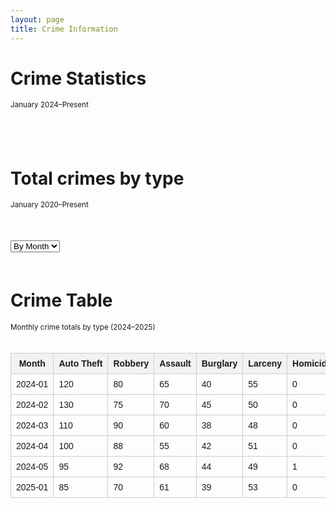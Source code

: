 ```yaml
---
layout: page
title: Crime Information
---
```


# Crime Statistics 

<small>January 2024–Present</small>

<div style="max-width: 600px; margin: auto; padding-bottom: 40px;">
  <canvas id="donutChart" width="500" height="500"></canvas>
</div>

<script src="https://cdn.jsdelivr.net/npm/chart.js"></script>
<script src="https://cdn.jsdelivr.net/npm/chartjs-plugin-datalabels@2"></script>

<script>
  const ctx = document.getElementById('donutChart').getContext('2d');

  new Chart(ctx, {
    type: 'doughnut',
    data: {
      labels: [
        'Property Larceny/Theft',
        'Robbery',
        'Aggravated Assault',
        'Auto Theft',
        'Rape',
        'Homicide'
      ],
      datasets: [{
        data: [612, 415, 340, 253, 29, 1],
        backgroundColor: [
          '#6a0dad',
          '#ff6384',
          '#36a2eb',
          '#4bc0c0',
          '#ff9f40',
          '#e74c3c'
        ],
        borderColor: '#ffffff',
        borderWidth: 2
      }]
    },
    options: {
  layout: {
    padding: {
      top: 30,
      bottom: 80  // increased from 50 to 80 for more space below chart
    }
  },
  plugins: {
    legend: {
      position: 'bottom',
      align: 'center',
      labels: {
        boxWidth: 18,
        padding: 50,  // increased padding between legend items and chart
        font: {
          size: 13
        }
      }
    },
    datalabels: {
      formatter: (value) => value,
      color: '#000',
      anchor: 'end',
      align: 'end',
      offset: 10,
      font: {
        weight: 'bold',
        size: 14
      }
    }
  },
  cutout: '55%'
},
    plugins: [ChartDataLabels]
  });
</script>


# Total crimes by type

<small>January 2020–Present</small>

<!-- Scrollable container with wide chart -->
<div style="max-width: 1200px; overflow-x: auto; margin: 50px auto;">
  <select id="timeScale" style="margin-bottom: 10px;">
    <option value="daily">By Day</option>
    <option value="monthly" selected>By Month</option>
    <option value="yearly">By Year</option>
  </select>
  <canvas id="typeBarChart" width="1800" height="600"></canvas>
</div>

<!-- Chart.js + Data Labels Plugin -->
<script src="https://cdn.jsdelivr.net/npm/chart.js"></script>
<script src="https://cdn.jsdelivr.net/npm/chartjs-plugin-datalabels@2"></script>

<script>
  const crimeData = {
    daily: {
      labels: ['2024-05-01', '2024-05-02', '2024-05-03', '2024-05-04', '2024-05-05'],
      datasets: {
        'Auto Theft': [12, 15, 9, 8, 10],
        'Robbery': [7, 8, 6, 9, 5],
        'Assault': [5, 10, 4, 6, 7],
        'Burglary': [3, 5, 2, 4, 3],
        'Larceny': [6, 4, 7, 5, 6]
      }
    },
    monthly: {
      labels: [
        '2024-01', '2024-02', '2024-03', '2024-04', '2024-05', 
        '2024-06', '2024-07', '2024-08', '2024-09', '2024-10',
        '2024-11', '2024-12', '2025-01', '2025-02', '2025-03', '2025-04'
      ],
      datasets: {
        'Auto Theft': [120, 130, 110, 125, 135, 140, 138, 142, 144, 139, 137, 145, 148, 150, 149, 147],
        'Robbery': [80, 75, 90, 85, 82, 84, 86, 81, 83, 87, 85, 88, 90, 92, 91, 89],
        'Assault': [65, 70, 60, 68, 64, 66, 67, 63, 69, 71, 70, 72, 74, 73, 76, 75],
        'Burglary': [40, 45, 38, 42, 44, 46, 41, 43, 47, 49, 45, 48, 50, 51, 52, 53],
        'Larceny': [55, 50, 48, 52, 49, 54, 56, 57, 53, 58, 59, 60, 62, 63, 61, 64]
      }
    },
    yearly: {
      labels: ['2020', '2021', '2022', '2023', '2024', '2025'],
      datasets: {
        'Auto Theft': [1300, 1400, 1500, 1600, 1700, 900],
        'Robbery': [700, 750, 800, 850, 900, 500],
        'Assault': [600, 650, 700, 750, 800, 400],
        'Burglary': [300, 350, 400, 450, 500, 300],
        'Larceny': [500, 550, 600, 650, 700, 350]
      }
    }
  };

  const crimeColors = {
    'Auto Theft': '#6a0dad',
    'Robbery': '#ff6384',
    'Assault': '#36a2eb',
    'Burglary': '#4bc0c0',
    'Larceny': '#ff9f40'
  };

  const ctx3 = document.getElementById('typeBarChart').getContext('2d');

  function buildDatasets(timeKey) {
    return Object.entries(crimeData[timeKey].datasets).map(([type, values]) => ({
      label: type,
      data: values,
      backgroundColor: crimeColors[type],
      borderRadius: 6,
      barThickness: 20 // Smaller bars for wider spacing
    }));
  }

  const chart3 = new Chart(ctx3, {
    type: 'bar',
    data: {
      labels: crimeData.monthly.labels,
      datasets: buildDatasets('monthly')
    },
    options: {
      responsive: false,
      indexAxis: 'x',
      scales: {
        x: {
          beginAtZero: true,
          title: {
            display: true,
            text: 'Date / Month / Year'
          },
          ticks: {
            maxRotation: 45,
            minRotation: 45
          }
        },
        y: {
          beginAtZero: true,
          title: {
            display: true,
            text: 'Crime Count'
          }
        }
      },
      plugins: {
        legend: { display: true },
        datalabels: {
          anchor: 'end',
          align: 'top',
          color: '#000',
          font: { weight: 'bold', size: 12 },
          formatter: value => value
        }
      }
    },
    plugins: [ChartDataLabels]
  });

  // Dropdown to switch views
  document.getElementById('timeScale').addEventListener('change', (e) => {
    const scale = e.target.value;
    chart3.data.labels = crimeData[scale].labels;
    chart3.data.datasets = buildDatasets(scale);
    chart3.update();
  });
</script>

# Crime Table

<small>Monthly crime totals by type (2024–2025)</small>
<div style="overflow-x: auto; max-width: 100%;">
  <table style="border-collapse: collapse; width: 100%; min-width: 900px; margin-top: 20px; font-family: sans-serif; font-size: 14px;">
    <thead>
      <tr style="background-color: #f2f2f2;">
        <th style="padding: 8px; border: 1px solid #ccc;">Month</th>
        <th style="padding: 8px; border: 1px solid #ccc;">Auto Theft</th>
        <th style="padding: 8px; border: 1px solid #ccc;">Robbery</th>
        <th style="padding: 8px; border: 1px solid #ccc;">Assault</th>
        <th style="padding: 8px; border: 1px solid #ccc;">Burglary</th>
        <th style="padding: 8px; border: 1px solid #ccc;">Larceny</th>
        <th style="padding: 8px; border: 1px solid #ccc;">Homicide</th>
      </tr>
    </thead>
    <tbody>
      <tr>
        <td style="padding: 8px; border: 1px solid #ccc;">2024-01</td>
        <td style="padding: 8px; border: 1px solid #ccc;">120</td>
        <td style="padding: 8px; border: 1px solid #ccc;">80</td>
        <td style="padding: 8px; border: 1px solid #ccc;">65</td>
        <td style="padding: 8px; border: 1px solid #ccc;">40</td>
        <td style="padding: 8px; border: 1px solid #ccc;">55</td>
        <td style="padding: 8px; border: 1px solid #ccc;">0</td>
      </tr>
      <tr>
        <td style="padding: 8px; border: 1px solid #ccc;">2024-02</td>
        <td style="padding: 8px; border: 1px solid #ccc;">130</td>
        <td style="padding: 8px; border: 1px solid #ccc;">75</td>
        <td style="padding: 8px; border: 1px solid #ccc;">70</td>
        <td style="padding: 8px; border: 1px solid #ccc;">45</td>
        <td style="padding: 8px; border: 1px solid #ccc;">50</td>
        <td style="padding: 8px; border: 1px solid #ccc;">0</td>
      </tr>
      <tr>
        <td style="padding: 8px; border: 1px solid #ccc;">2024-03</td>
        <td style="padding: 8px; border: 1px solid #ccc;">110</td>
        <td style="padding: 8px; border: 1px solid #ccc;">90</td>
        <td style="padding: 8px; border: 1px solid #ccc;">60</td>
        <td style="padding: 8px; border: 1px solid #ccc;">38</td>
        <td style="padding: 8px; border: 1px solid #ccc;">48</td>
        <td style="padding: 8px; border: 1px solid #ccc;">0</td>
      </tr>
      <tr>
        <td style="padding: 8px; border: 1px solid #ccc;">2024-04</td>
        <td style="padding: 8px; border: 1px solid #ccc;">100</td>
        <td style="padding: 8px; border: 1px solid #ccc;">88</td>
        <td style="padding: 8px; border: 1px solid #ccc;">55</td>
        <td style="padding: 8px; border: 1px solid #ccc;">42</td>
        <td style="padding: 8px; border: 1px solid #ccc;">51</td>
        <td style="padding: 8px; border: 1px solid #ccc;">0</td>
      </tr>
      <tr>
        <td style="padding: 8px; border: 1px solid #ccc;">2024-05</td>
        <td style="padding: 8px; border: 1px solid #ccc;">95</td>
        <td style="padding: 8px; border: 1px solid #ccc;">92</td>
        <td style="padding: 8px; border: 1px solid #ccc;">68</td>
        <td style="padding: 8px; border: 1px solid #ccc;">44</td>
        <td style="padding: 8px; border: 1px solid #ccc;">49</td>
        <td style="padding: 8px; border: 1px solid #ccc;">1</td>
      </tr>
      <tr>
        <td style="padding: 8px; border: 1px solid #ccc;">2025-01</td>
        <td style="padding: 8px; border: 1px solid #ccc;">85</td>
        <td style="padding: 8px; border: 1px solid #ccc;">70</td>
        <td style="padding: 8px; border: 1px solid #ccc;">61</td>
        <td style="padding: 8px; border: 1px solid #ccc;">39</td>
        <td style="padding: 8px; border: 1px solid #ccc;">53</td>
        <td style="padding: 8px; border: 1px solid #ccc;">0</td>
      </tr>
    </tbody>
  </table>
</div>













































